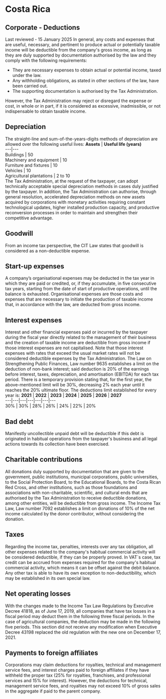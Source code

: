 # Costa Rica
## Corporate - Deductions
Last reviewed - 15 January 2025
In general, any costs and expenses that are useful, necessary, and pertinent to produce actual or potentially taxable income will be deductible from the company's gross income, as long as they are duly supported by documentation authorised by the law and they comply with the following requirements:
  * They are necessary expenses to obtain actual or potential income, taxed under the law.
  * Any withholding obligations, as stated in other sections of the law, have been carried out.
  * The supporting documentation is authorised by the Tax Administration.


However, the Tax Administration may reject or disregard the expense or cost, in whole or in part, if it is considered as excessive, inadmissible, or not indispensable to obtain taxable income.
## Depreciation
The straight-line and sum-of-the-years-digits methods of depreciation are allowed over the following useful lives:
**Assets** |  **Useful life (years)**  
---|---  
Buildings |  50  
Machinery and equipment |  10  
Furniture and fixtures |  10  
Vehicles |  10  
Agricultural plantations |  2 to 10  
The Tax Administration, at the request of the taxpayer, can adopt technically acceptable special depreciation methods in cases duly justified by the taxpayer. In addition, the Tax Administration can authorise, through general resolution, accelerated depreciation methods on new assets acquired by corporations with monetary activities requiring constant technological updates, higher installed production capacity, and productive reconversion processes in order to maintain and strengthen their competitive advantage.
## Goodwill
From an income tax perspective, the CIT Law states that goodwill is considered as a non-deductible expense.
## Start-up expenses
A company’s organisational expenses may be deducted in the tax year in which they are paid or credited, or, if they accumulate, in five consecutive tax years, starting from the date of start of productive operations, until the balance is exhausted.
Organisational expenses are those costs and expenses that are necessary to initiate the production of taxable income that, in accordance with the law, are deducted from gross income.
## Interest expenses
Interest and other financial expenses paid or incurred by the taxpayer during the fiscal year directly related to the management of their business and the creation of taxable income are deductible from gross income if those interest expenses are not capitalised.
Note that those interest expenses with rates that exceed the usual market rates will not be considered deductible expenses by the Tax Administration.
The Law on Strengthening Public Finances, Law number 9635 establishes a limit on the deduction of non-bank interest; said deduction is 20% of the earnings before interest, taxes, depreciation, and amortisation (EBITDA) for each tax period. 
There is a temporary provision stating that, for the first year, the above-mentioned limit will be 30%, decreasing 2% each year until it reaches the 20% ultimate floor. The deductions limit established for every year is:
**2021** |  **2022** |  **2023** |  **2024** |  **2025** |  **2026** |  **2027**  
---|---|---|---|---|---|---  
30% |  30% |  28% |  26% |  24% |  22% |  20%  
## Bad debt
Manifestly uncollectible unpaid debt will be deductible if this debt is originated in habitual operations from the taxpayer's business and all legal actions towards its collection have been exercised.
## Charitable contributions
All donations duly supported by documentation that are given to the government, public institutions, municipal corporations, public universities, to the Social Protection Board, to the Educational Boards, to the Costa Rican Red Cross, and other institutions, such as those foundations and associations with non-charitable, scientific, and cultural ends that are authorised by the Tax Administration to receive deductible donations, among other entities, will be deductible from gross income.
The Income Tax Law, Law number 7092 establishes a limit on donations of 10% of the net income calculated by the donor contributor, without considering the donation.
## Taxes
Regarding the income tax, penalties, interests over any tax obligation, all other expenses related to the company's habitual commercial activity will be considered deductible, if they can be properly proved.
In VAT´s case, tax credit can be accrued from expenses required for the company's habitual commercial activity, which means it can be offset against the debit balance.
Any other tax is able to have its own exception to non-deductibility, which may be established in its own special law.
## Net operating losses
With the changes made to the Income Tax Law Regulations by Executive Decree 41818, as of June 17, 2019, all companies that have tax losses in a fiscal period may deduct them in the following three fiscal periods. In the case of agricultural companies, the deduction may be made in the following five periods. 
This section did not receive any modification when Executive Decree 43198 replaced the old regulation with the new one on December 17, 2021.
## Payments to foreign affiliates
Corporations may claim deductions for royalties, technical and management service fees, and interest charges paid to foreign affiliates if they have withheld the proper tax (25% for royalties, franchises, and professional services and 15% for interest). However, the deductions for technical, management service fees, and royalties may not exceed 10% of gross sales in the aggregate if paid to the parent company.
